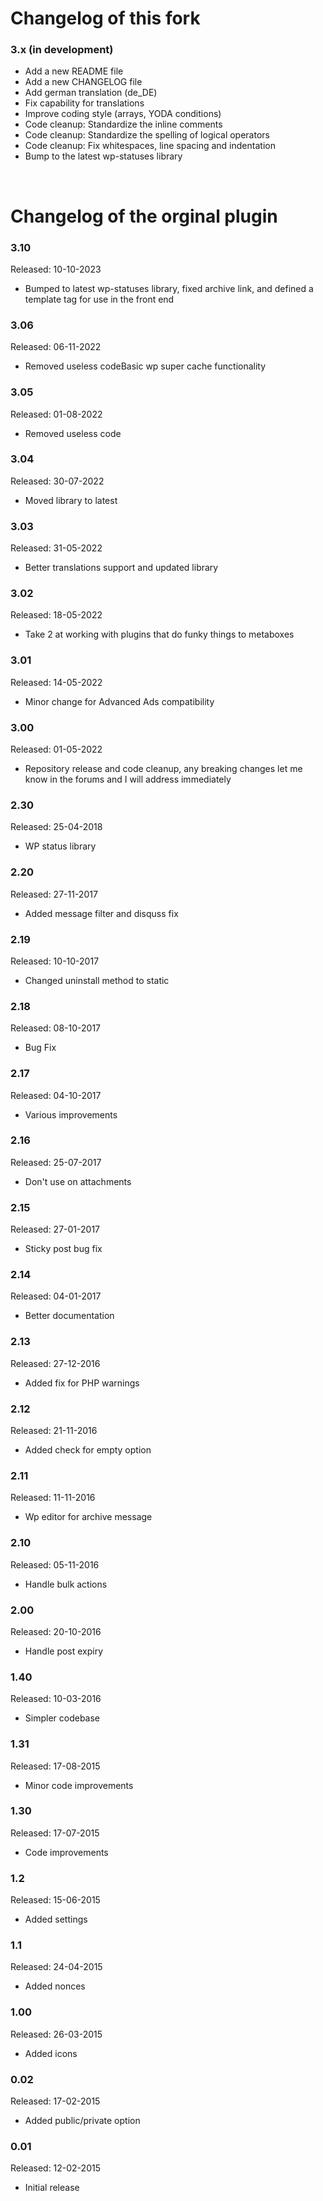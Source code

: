 # Changelog of this fork

### 3.x (in development)

- Add a new README file
- Add a new CHANGELOG file
- Add german translation (de_DE)
- Fix capability for translations
- Improve coding style (arrays, YODA conditions)
- Code cleanup: Standardize the inline comments
- Code cleanup: Standardize the spelling of logical operators
- Code cleanup: Fix whitespaces, line spacing and indentation
- Bump to the latest wp-statuses library

<br>

# Changelog of the orginal plugin

### 3.10
Released: 10-10-2023

- Bumped to latest wp-statuses library, fixed archive link, and defined a template tag for use in the front end


### 3.06
Released: 06-11-2022

- Removed useless codeBasic wp super cache functionality


### 3.05
Released: 01-08-2022

- Removed useless code


### 3.04
Released: 30-07-2022

- Moved library to latest


### 3.03
Released: 31-05-2022

- Better translations support and updated library


### 3.02
Released: 18-05-2022

- Take 2 at working with plugins that do funky things to metaboxes


### 3.01
Released: 14-05-2022

- Minor change for Advanced Ads compatibility


### 3.00
Released: 01-05-2022

- Repository release and code cleanup, any breaking changes let me know in the forums and I will address immediately


### 2.30
Released: 25-04-2018

- WP status library


### 2.20
Released: 27-11-2017

- Added message filter and disquss fix


### 2.19
Released: 10-10-2017

- Changed uninstall method to static


### 2.18
Released: 08-10-2017

- Bug Fix


### 2.17
Released: 04-10-2017

- Various improvements


### 2.16
Released: 25-07-2017

- Don't use on attachments


### 2.15
Released: 27-01-2017

- Sticky post bug fix


### 2.14
Released: 04-01-2017

- Better documentation


### 2.13
Released: 27-12-2016

- Added fix for PHP warnings


### 2.12
Released: 21-11-2016

- Added check for empty option


### 2.11
Released: 11-11-2016

- Wp editor for archive message


### 2.10
Released: 05-11-2016

- Handle bulk actions


### 2.00
Released: 20-10-2016

- Handle post expiry


### 1.40
Released: 10-03-2016

- Simpler codebase


### 1.31
Released: 17-08-2015

- Minor code improvements


### 1.30
Released: 17-07-2015

- Code improvements


### 1.2
Released: 15-06-2015

- Added settings


### 1.1
Released: 24-04-2015

- Added nonces


### 1.00
Released: 26-03-2015

- Added icons


### 0.02
Released: 17-02-2015

- Added public/private option


### 0.01
Released: 12-02-2015

- Initial release
